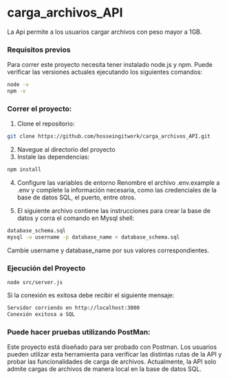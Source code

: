 # carga_archivos_API
La Api permite a los usuarios cargar archivos con peso mayor a 1GB.

### Requisitos previos
Para correr este proyecto necesita tener instalado node.js y npm. Puede verificar las versiones actuales ejecutando los siguientes comandos:
```bash
node -v
npm -v
```

### Correr el proyecto:

1. Clone el repositorio:
```bash
git clone https://github.com/hosseingitwork/carga_archivos_API.git
```
2. Navegue al directorio del proyecto
3. Instale las dependencias:
```javascript
npm install
```
4. Configure las variables de entorno
Renombre el archivo .env.example a .env y complete la información necesaria, como las credenciales de la base de datos SQL, el puerto, entre otros.

5. El siguiente archivo contiene las instrucciones para crear la base de datos y corra el comando en Mysql shell:
```bash
database_schema.sql
mysql -u username -p database_name < database_schema.sql
```
Cambie username y database_name por sus valores correspondientes.

### Ejecución del Proyecto
```
node src/server.js
```

Si la conexión es exitosa debe recibir el siguiente mensaje:
```bash
Servidor corriendo en http://localhost:3000
Conexión exitosa a SQL
```

### Puede hacer pruebas utilizando PostMan:
Este proyecto está diseñado para ser probado con Postman. Los usuarios pueden utilizar esta herramienta para verificar las distintas rutas de la API y probar las funcionalidades de carga de archivos. Actualmente, la API solo admite cargas de archivos de manera local en la base de datos SQL.
